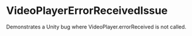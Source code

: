 # VideoPlayerErrorReceivedIssue

Demonstrates a Unity bug where VideoPlayer.errorReceived is not called.
